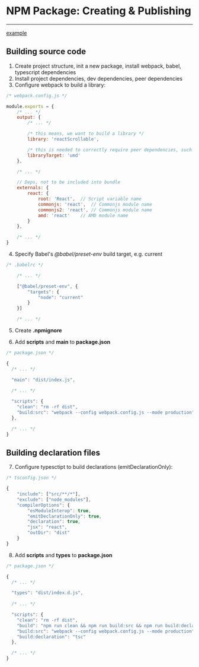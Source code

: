 # NPM Package: Creating & Publishing

--------------------------------------
[example](http://https://github.com/augustbright/react-scrollable "example")

## Building source code

1. Create project structure, init a new package, install webpack, babel, typescript dependencies
2. Install project dependencies, dev dependencies, peer dependencies
3. Configure webpack to build a library:

```javascript
/* webpack.config.js */

module.exports = {
    /* ... */
    output: {
        /* ... */

        /* this means, we want to build a library */
        library: 'reactScrollable',

        /* this is needed to correctly require peer dependencies, such as react */
        libraryTarget: 'umd'
    },

    /* ... */

    // Deps, not to be included into bundle
    externals: {
        react: {
            root: 'React',  // Script variable name
            commonjs: 'react',  // Commonjs module name
            commonjs2: 'react', // Commonjs module name
            amd: 'react'    // AMD module name
        }
    },

    /* ... */
}
```

4. Specify Babel's *@babel/preset-env* build target, e.g. current

```javascript
/* .babelrc */

    /* ... */

    ["@babel/preset-env", {
        "targets": {
            "node": "current"
        }
    }]

    /* ... */
```

5. Create **.npmignore**

6. Add **scripts** and **main** to **package.json**

```javascript
/* package.json */

{
  /* ... */

  "main": "dist/index.js",
  
  /* ... */

  "scripts": {
    "clean": "rm -rf dist",
    "build:src": "webpack --config webpack.config.js --mode production",
  },

  /* ... */
}
```

## Building declaration files

7. Configure typesctipt to build declarations (emitDeclarationOnly):

```javascript
/* tsconfig.json */

{
    "include": ["src/**/*"],
    "exclude": ["node_modules"],
    "compilerOptions": {
        "esModuleInterop": true,
        "emitDeclarationOnly": true,
        "declaration": true,
        "jsx": "react",
        "outDir": "dist"
    }
}

```

8. Add **scripts** and **types** to **package.json**

```javascript
/* package.json */

{
  /* ... */

  "types": "dist/index.d.js",
  
  /* ... */

  "scripts": {
    "clean": "rm -rf dist",
    "build": "npm run clean && npm run build:src && npm run build:declaration",
    "build:src": "webpack --config webpack.config.js --mode production",
    "build:declaration": "tsc"
  },

  /* ... */
}
```